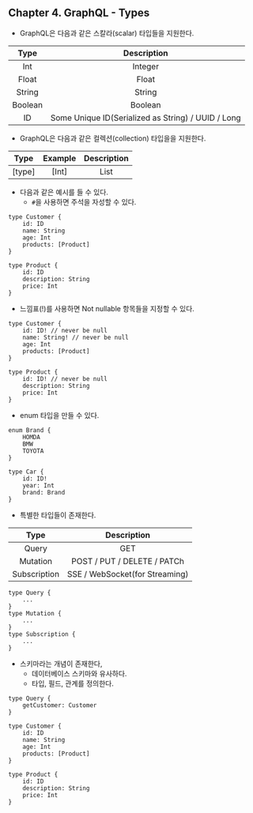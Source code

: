 
## Chapter 4. GraphQL - Types

* GraphQL은 다음과 같은 스칼라(scalar) 타입들을 지원한다.

| Type | Description |
|:-:|:-:|
| Int | Integer |
| Float | Float |
| String | String |
| Boolean | Boolean |
| ID | Some Unique ID(Serialized as String) / UUID / Long |

* GraphQL은 다음과 같은 컬렉션(collection) 타입을을 지원한다.

| Type | Example | Description |
|:-:|:-:|:-:|
| [type] | [Int] | List<Integer> |

* 다음과 같은 예시를 들 수 있다.
    * `#`을 사용하면 주석을 자성할 수 있다.

```graphqls
type Customer {
    id: ID
    name: String
    age: Int
    products: [Product]
}

type Product {
    id: ID
    description: String
    price: Int
}
```

* 느낌표(!)를 사용하면 Not nullable 항목들을 지정할 수 있다.

```graphqls
type Customer {
    id: ID! // never be null
    name: String! // never be null
    age: Int
    products: [Product]
}

type Product {
    id: ID! // never be null
    description: String
    price: Int
}
```

* enum 타입을 만들 수 있다.

```graphqls
enum Brand {
    HOMDA
    BMW
    TOYOTA
}

type Car {
    id: ID!
    year: Int
    brand: Brand
}
```

* 특별한 타입들이 존재한다.

| Type | Description |
|:-:|:-:|
| Query | GET |
| Mutation | POST / PUT / DELETE / PATCh |
| Subscription | SSE / WebSocket(for Streaming) |

```graphqls
type Query {
    ...
}
type Mutation {
    ...
}
type Subscription {
    ...
}
```

* 스키마라는 개념이 존재한다,
    * 데이터베이스 스키마와 유사하다.
    * 타입, 필드, 관계를 정의한다.

```graphqls
type Query {
    getCustomer: Customer
}

type Customer {
    id: ID
    name: String
    age: Int
    products: [Product]
}

type Product {
    id: ID
    description: String
    price: Int
}
```